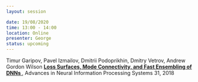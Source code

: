 ```yaml
---
layout: session

date: 19/08/2020
time: 13:00 - 14:00
location: Online
presenter: George
status: upcoming
---
```

Timur Garipov, Pavel Izmailov, Dmitrii Podoprikhin, Dmitry Vetrov, Andrew Gordon Wilson
**[
Loss Surfaces, Mode Connectivity, and Fast Ensembling of DNNs
](papers/0033-loss-surface-mode-connectivity-and-fast-ensembles)**,
Advances in Neural Information Processing Systems 31, 2018
